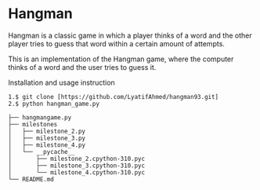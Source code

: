 # Hangman
Hangman is a classic game in which a player thinks of a word and the other player tries to guess that word within a certain amount of attempts.

This is an implementation of the Hangman game, where the computer thinks of a word and the user tries to guess it. 

Installation and usage instruction
```
1.$ git clone [https://github.com/LyatifAhmed/hangman93.git]
2.$ python hangman_game.py

```





```
├── hangmangame.py
├── milestones
│   ├── milestone_2.py
│   ├── milestone_3.py
│   ├── milestone_4.py
│   └── __pycache__
│       ├── milestone_2.cpython-310.pyc
│       ├── milestone_3.cpython-310.pyc
│       └── milestone_4.cpython-310.pyc
└── README.md
```




